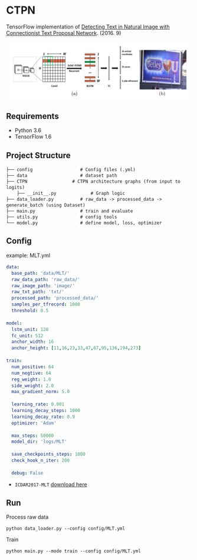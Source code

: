 # CTPN

TensorFlow implementation of [Detecting Text in Natural Image with Connectionist Text Proposal Network](https://arxiv.org/pdf/1609.03605.pdf). (2016. 9)

![images](images/architecture.png)

## Requirements

- Python 3.6
- TensorFlow 1.6


## Project Structure


    ├── config                  # Config files (.yml)
    ├── data                    # dataset path
    ├── CTPN                 # CTPN architecture graphs (from input to logits)
        ├── __init__.py             # Graph logic
    ├── data_loader.py          # raw_data -> processed_data -> generate_batch (using Dataset)
    ├── main.py                 # train and evaluate
    ├── utils.py                # config tools 
    └── model.py                # define model, loss, optimizer
    

## Config

example: MLT.yml

```yml
data:
  base_path: 'data/MLT/'
  raw_data_path: 'raw_data/'
  raw_image_path: 'image/'
  raw_txt_path: 'txt/'
  processed_path: 'processed_data/'
  samples_per_tfrecord: 1000
  threshold: 0.5

model:
  lstm_unit: 128
  fc_unit: 512
  anchor_width: 16
  anchor_height: [11,16,23,33,47,67,95,136,194,273]

train:
  num_positive: 64
  num_negtive: 64
  reg_weight: 1.0
  side_weight: 2.0
  max_gradient_norm: 5.0

  learning_rate: 0.001
  learning_decay_steps: 1000
  learning_decay_rate: 0.9
  optimizer: 'Adam'

  max_steps: 50000
  model_dir: 'logs/MLT'

  save_checkpoints_steps: 1000
  check_hook_n_iter: 200

  debug: False
```

* `ICDAR2017-MLT` [download here](http://rrc.cvc.uab.es/?ch=8&com=downloads)

## Run

Process raw data

```
python data_loader.py --config config/MLT.yml
```

Train

```
python main.py --mode train --config config/MLT.yml
```